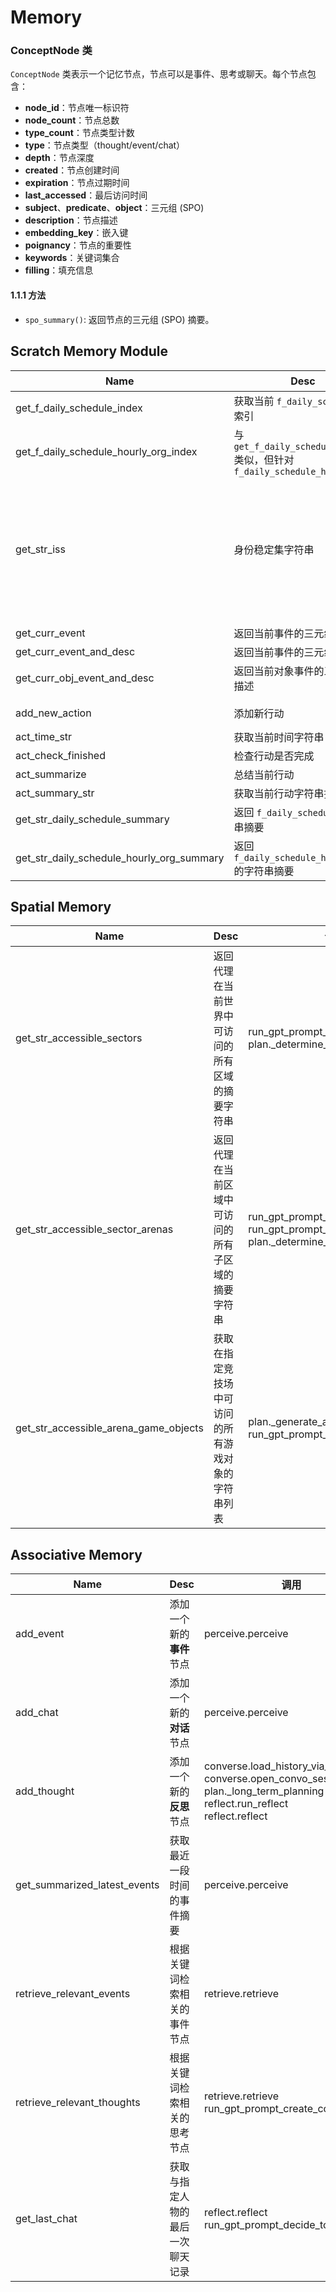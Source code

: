 # Memory

### ConceptNode 类

`ConceptNode` 类表示一个记忆节点，节点可以是事件、思考或聊天。每个节点包含：

- **node_id**：节点唯一标识符
- **node_count**：节点总数
- **type_count**：节点类型计数
- **type**：节点类型（thought/event/chat）
- **depth**：节点深度
- **created**：节点创建时间
- **expiration**：节点过期时间
- **last_accessed**：最后访问时间
- **subject**、**predicate**、**object**：三元组 (SPO)
- **description**：节点描述
- **embedding_key**：嵌入键
- **poignancy**：节点的重要性
- **keywords**：关键词集合
- **filling**：填充信息

#### 1.1.1 方法

- `spo_summary()`: 返回节点的三元组 (SPO) 摘要。

## Scratch Memory Module

| Name                   | Desc                            | 调用                            |
| ----------------------------------------- | ------------------------------------------------------------ | ------------------------------------------------------------ |
| get_f_daily_schedule_index        | 获取当前  `f_daily_schedule` 的索引             | plan._determine_action                   |
| get_f_daily_schedule_hourly_org_index  | 与  `get_f_daily_schedule_index` 类似，但针对 `f_daily_schedule_hourly_org` | plan._create_react                     |
| get_str_iss               | 身份稳定集字符串                      | plan._revise_identity<br />run_gpt_prompt_wake_up_hour<br />run_gpt_prompt_daily_plan<br />run_gpt_prompt_generate_hourly_schedule<br />run_gpt_prompt_task_decomp<br />run_gpt_prompt_event_poignancy<br />run_gpt_prompt_thought_poignancy<br />run_gpt_prompt_chat_poignancy<br />run_gpt_prompt_create_conversation<br />run_gpt_prompt_generate_next_convo_line<br />run_gpt_generate_iterative_chat_utt |
|                     |                               |                               |
| get_curr_event              | 返回当前事件的三元组 (SPO)                 | --                             |
| get_curr_event_and_desc         | 返回当前事件的三元组和描述                 | 和 maze 交互                        |
| get_curr_obj_event_and_desc       | 返回当前对象事件的三元组和描述               | reverie.ReverieServer.start_server             |
|                     |                               |                               |
| add_new_action              | 添加新行动                         | plan._determine_action<br />plan._create_react       |
| act_time_str               | 获取当前时间字符串                     | --                             |
| act_check_finished            | 检查行动是否完成                      | plan.plan                          |
| act_summarize              | 总结当前行动                        | --                             |
| act_summary_str             | 获取当前行动字符串摘要                   | --                             |
| get_str_daily_schedule_summary      | 返回  `f_daily_schedule` 的字符串摘要            | reverie.ReverieServer.open_server              |
| get_str_daily_schedule_hourly_org_summary | 返回  `f_daily_schedule_hourly_org` 的字符串摘要       | reverie.ReverieServer.open_server              |

## Spatial Memory


| Name         | Desc            | 调用              |
| ------------------------------------- | -------------------------------------------------- | ------------------------------------------------------------ |
| get_str_accessible_sectors   | 返回代理在当前世界中可访问的所有区域的摘要字符串 | run_gpt_prompt_action_sector -> plan._determine_action  |
| get_str_accessible_sector_arenas  | 返回代理在当前区域中可访问的所有子区域的摘要字符串 | run_gpt_prompt_action_sector<br />run_gpt_prompt_action_arena -> plan._determine_action |
| get_str_accessible_arena_game_objects | 获取在指定竞技场中可访问的所有游戏对象的字符串列表 | plan._generate_action_game_object<br />run_gpt_prompt_action_game_object |

## Associative Memory

| Name      | Desc       | 调用              |
| ---------------------------- | -------------------------------- | ------------------------------------------------------------ |
| add_event     | 添加一个新的**事件**节点  | perceive.perceive           |
| add_chat     | 添加一个新的**对话**节点  | perceive.perceive           |
| add_thought     | 添加一个新的**反思**节点  | converse.load_history_via_whisper<br />converse.open_convo_session<br />plan._long_term_planning<br />reflect.run_reflect<br />reflect.reflect |
| get_summarized_latest_events | 获取最近一段时间的事件摘要  | perceive.perceive           |
| retrieve_relevant_events | 根据关键词检索相关的事件节点 | retrieve.retrieve           |
| retrieve_relevant_thoughts | 根据关键词检索相关的思考节点 | retrieve.retrieve<br />run_gpt_prompt_create_conversation |
| get_last_chat    | 获取与指定人物的最后一次聊天记录 | reflect.reflect<br />run_gpt_prompt_decide_to_talk   |